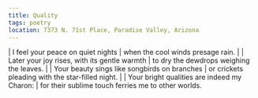 ```yaml
---
title: Quality
tags: poetry
location: 7373 N. 71st Place, Paradise Valley, Arizona
---
```


| I feel your peace on quiet nights
| when the cool winds presage rain.
|
| Later your joy rises, with its gentle warmth
| to dry the dewdrops weighing the leaves.
|
| Your beauty sings like songbirds on branches
| or crickets pleading with the star-filled night.
|
| Your bright qualities are indeed my Charon:
| for their sublime touch ferries me to other worlds.
